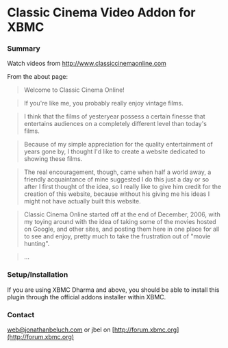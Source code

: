Classic Cinema Video Addon for XBMC
====================================

### Summary
Watch videos from http://www.classiccinemaonline.com

From the about page:
> Welcome to Classic Cinema Online!

> If you're like me, you probably really enjoy vintage films.

> I think that the films of yesteryear possess a certain finesse that 
> entertains audiences on a completely different level than today's 
> films.

> Because of my simple appreciation for the quality entertainment of 
> years gone by, I thought I'd like to create a website dedicated to 
> showing these films.

> The real encouragement, though, came when half a world away, a 
> friendly acquaintance of mine suggested I do this just a day or so 
> after I first thought of the idea, so I really like to give him 
> credit for the creation of this website, because without his giving 
> me his ideas I might not have actually built this website.

> Classic Cinema Online started off at the end of December, 2006, with 
> my toying around with the idea of taking some of the movies hosted on
> Google, and other sites, and posting them here in one place for all 
> to see and enjoy, pretty much to take the frustration out of "movie 
> hunting".

> ...

### Setup/Installation
If you are using XBMC Dharma and above, you should be able to install
this plugin through the official addons installer within XBMC. 


### Contact
<web@jonathanbeluch.com> or jbel on [http://forum.xbmc.org](http://forum.xbmc.org)
